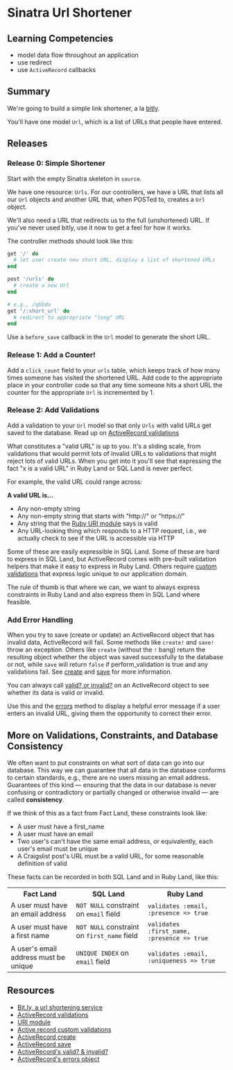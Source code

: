 # Sinatra Url Shortener

## Learning Competencies

* model data flow throughout an application
* use redirect
* use `ActiveRecord` callbacks

## Summary

We're going to build a simple link shortener, a la [bitly][].

You'll have one model `Url`, which is a list of URLs that people have entered.

## Releases

### Release 0: Simple Shortener

Start with the empty Sinatra skeleton in `source`.

We have one resource: `Urls`.  For our controllers, we have a URL that lists
all our `Url` objects and another URL that, when POSTed to, creates a `Url`
object.

We'll also need a URL that redirects us to the full (unshortened) URL.  If
you've never used bitly, use it now to get a feel for how it works.

The controller methods should look like this:

```ruby
get '/' do
  # let user create new short URL, display a list of shortened URLs
end

post '/urls' do
  # create a new Url
end

# e.g., /q6bda
get '/:short_url' do
  # redirect to appropriate "long" URL
end
```

Use a `before_save` callback in the `Url` model to generate the short URL.

### Release 1:  Add a Counter!

Add a `click_count` field to your `urls` table, which keeps track of how many
times someone has visited the shortened URL.  Add code to the appropriate place
in your controller code so that any time someone hits a short URL the counter
for the appropriate `Url` is incremented by 1.

### Release 2: Add Validations

Add a validation to your `Url` model so that only `Urls` with valid URLs get
saved to the database.  Read up on [ActiveRecord validations][]

What constitutes a "valid URL" is up to you.  It's a sliding scale, from
validations that would permit lots of invalid URLs to validations that might
reject lots of valid URLs.  When you get into it you'll see that expressing the
fact "x is a valid URL" in Ruby Land or SQL Land is never perfect.

For example, the valid URL could range across:

**A valid URL is...**

* Any non-empty string
* Any non-empty string that starts with "http://" or "https://"
* Any string that the [Ruby URI module][URI module] says is valid
* Any URL-looking thing which responds to a HTTP request, i.e., we actually check to see if the URL is accessible via HTTP

Some of these are easily expressible in SQL Land.  Some of these are hard to
express in SQL Land, but ActiveRecord comes with pre-built validation helpers
that make it easy to express in Ruby Land.  Others require [custom
validations][] that express logic unique to our application domain.

The rule of thumb is that where we can, we want to always express constraints
in Ruby Land and also express them in SQL Land where feasible.

### Add Error Handling

When you try to save (create or update) an ActiveRecord object that has invalid
data, ActiveRecord will fail.  Some methods like `create!` and `save!` throw an
exception.  Others like `create`  (without the `!` bang) return the  resulting
object whether the object was saved successfully to the database or not, while
`save` will return `false` if perform_validation is true and any validations
fail.  See [create][]
and [save][] for more
information.

You can always call [valid? or invalid?][valid invalid] on an ActiveRecord
object to see whether its data is valid or invalid.

Use this and the [errors][] method to display a helpful error message if a user
enters an invalid URL, giving them the opportunity to correct their error.

## More on Validations, Constraints, and Database Consistency

We often want to put constraints on what sort of data can go into our database.
This way we can guarantee that all data in the database conforms to certain
standards, e.g., there are no users missing an email address.  Guarantees of
this kind &mdash; ensuring that the data in our database is never confusing or
contradictory or partially changed or otherwise invalid &mdash; are called
**consistency**.

If we think of this as a fact from Fact Land, these constraints look like:

* A user must have a first\_name
* A user must have an email
* Two user's can't have the same email address, or equivalently, each user's email must be unique
* A Craigslist post's URL must be a valid URL, for some reasonable definition of valid

These facts can be recorded in both SQL Land and in Ruby Land, like this:

<table class="table table-bordered table-striped">
  <tr>
    <th>Fact Land</th>
    <th>SQL Land</th>
    <th>Ruby Land</th>
  </tr>
  <tr>
    <td>A user must have an email address</td>
    <td><code>NOT NULL</code> constraint on <code>email</code> field</td>
    <td><code>validates :email, :presence => true</code></td>
  </tr>
  <tr>
    <td>A user must have a first name</td>
    <td><code>NOT NULL</code> constraint on <code>first_name</code> field</td>
    <td><code>validates :first_name, :presence => true</code></td>
  </tr>
  <tr>
    <td>A user's email address must be unique</td>
    <td><code>UNIQUE INDEX</code> on <code>email</code> field</td>
    <td><code>validates :email, :uniqueness => true</code></td>
  </tr>
</table>


## Resources

* [Bit.ly, a url shortening service][bitly]
* [ActiveRecord validations][]
* [URI module][]
* [Active record custom validations][custom validations]
* [ActiveRecord create][create]
* [ActiveRecord save][save]
* [ActiveRecord's valid? &amp; invalid?][valid invalid]
* [ActiveRecord's errors object][errors]

[bitly]: http://bitly.com/
[ActiveRecord validations]: http://guides.rubyonrails.org/active_record_validations.html.
[URI module]: http://www.ruby-doc.org/stdlib-1.9.3/libdoc/uri/rdoc/URI.html
[custom validations]: http://guides.rubyonrails.org/active_record_validations.html#performing-custom-validations
[create]: http://apidock.com/rails/ActiveRecord/Base/create/class
[save]: http://apidock.com/rails/ActiveRecord/Base/save
[valid invalid]: http://guides.rubyonrails.org/active_record_validations.html#valid-questionmark-and-invalid-questionmark
[errors]: http://guides.rubyonrails.org/active_record_validations.html#validations-overview-errors
